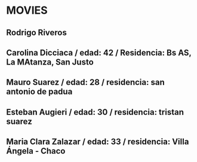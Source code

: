 # MOVIES
## Rodrigo Riveros 
## Carolina Dicciaca / edad: 42 / Residencia: Bs AS, La MAtanza, San Justo
## Mauro Suarez / edad: 28 / residencia: san antonio de padua
## Esteban Augieri / edad: 30 / residencia: tristan suarez
## Maria Clara Zalazar / edad: 33 / residencia: Villa Ángela - Chaco
